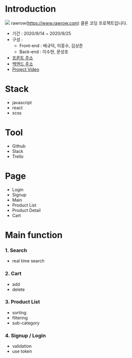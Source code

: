 # Introduction
![](https://images.velog.io/images/may_soouu/post/59926bf7-0fcd-4793-9277-08c7e499df9d/%E1%84%89%E1%85%B3%E1%84%8F%E1%85%B3%E1%84%85%E1%85%B5%E1%86%AB%E1%84%89%E1%85%A3%E1%86%BA%202020-09-26%20%E1%84%8B%E1%85%A9%E1%84%92%E1%85%AE%207.23.09.png)
rawrow(https://www.rawrow.com) 클론 코딩 프로젝트입니다.
* 기간 : 2020/9/14 ~ 2020/9/25
* 구성 : 
  * Front-end : 배규덕, 이흥수, 김상준
  * Back-end  : 이수현, 문성호
* [프론트 주소](https://github.com/wecode-bootcamp-korea/12-HellRowWorld-frontend)
* [백엔드 주소](https://github.com/wecode-bootcamp-korea/12-HellRowWorld-backend)
* [Project Video](https://youtu.be/ouj-QOn5r8w)

# Stack
* javascript
* react
* scss

# Tool
* Github
* Slack
* Trello

# Page

- Login
- Signup
- Main
- Product List
- Product Detail
- Cart

# Main function
### 1. Search
  * real time search
    
### 2. Cart
  * add
  * delete

### 3. Product List
  * sorting
  * filtering
  * sub-category
  
### 4. Signup / Login
  * validation
  * use token

